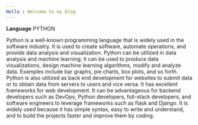 ```yaml
---
Hello : Welcome to my blog 
---
```

**Language**
PYTHON


Python is a well-known programming language that is widely used in the software industry. It is used to create software, automate operations, and provide data analysis and visualization. Python can be utilized in data analysis and machine learning; it can be used to produce data visualizations, design machine learning algorithms, modify and analyze data. Examples include bar graphs, pie charts, box plots, and so forth.
Python is also utilized as back end development for websites to submit data or to obtain data from servers to users and vice versa. It has excellent frameworks for web development. It can be advantageous for backend developers such as DevOps, Python developers, full-stack developers, and software engineers to leverage frameworks such as flask and Django.
It is widely used because it has simple syntax, easy to write and understand, and to build the projects faster and improve them by coding.

 
